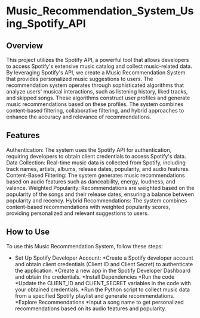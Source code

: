 # Music_Recommendation_System_Using_Spotify_API
## Overview
This project utilizes the Spotify API, a powerful tool that allows developers to access Spotify's extensive music catalog and collect music-related data. By leveraging Spotify's API, we create a Music Recommendation System that provides personalized music suggestions to users.
The recommendation system operates through sophisticated algorithms that analyze users' musical interactions, such as listening history, liked tracks, and skipped songs. These algorithms construct user profiles and generate music recommendations based on these profiles. The system combines content-based filtering, collaborative filtering, and hybrid approaches to enhance the accuracy and relevance of recommendations.

## Features
Authentication: The system uses the Spotify API for authentication, requiring developers to obtain client credentials to access Spotify's data.
Data Collection: Real-time music data is collected from Spotify, including track names, artists, albums, release dates, popularity, and audio features.
Content-Based Filtering: The system generates music recommendations based on audio features such as danceability, energy, loudness, and valence.
Weighted Popularity: Recommendations are weighted based on the popularity of the songs and their release dates, ensuring a balance between popularity and recency.
Hybrid Recommendations: The system combines content-based recommendations with weighted popularity scores, providing personalized and relevant suggestions to users.

## How to Use
To use this Music Recommendation System, follow these steps:

* Set Up Spotify Developer Account:
  *Create a Spotify developer account and obtain client credentials (Client ID and Client Secret) to authenticate the application.
  *Create a new app in the Spotify Developer Dashboard and obtain the credentials.
*Install Dependencies
*Run the code
  *Update the CLIENT_ID and CLIENT_SECRET variables in the code with your obtained credentials.
  *Run the Python script to collect music data from a specified Spotify playlist and generate recommendations.
*Explore Recommendations
  *Input a song name to get personalized recommendations based on its audio features and popularity.

